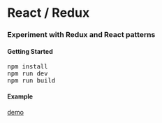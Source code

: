 # React / Redux
### Experiment with Redux and React patterns

#### Getting Started
<pre>
npm install
npm run dev
npm run build
</pre>

#### Example
[demo](http://sbtest.com/redux)
